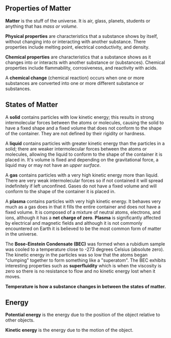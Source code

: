 ## Properties of Matter
**Matter** is the stuff of the universe. It is air, glass, planets, students or anything that has *mass or volume.*

**Physical properties** are characteristics that a substance shows by itself, without changing into or interacting with another substance. There properties include melting point, electrical conductivity, and density.

**Chemical properties** are characteristics that a substance shows as it changes into or interacts with another substance or (substances). Chemical properties include flammability, corrosiveness, and reactivity with acids.

A **chemical change** (chemical reaction) occurs when one or more substances are converted into one or more different substance or substances.  

## States of Matter
A **solid** contains particles with low kinetic energy; this results in strong intermolecular forces between the atoms or molecules, causing the solid to have a fixed shape and a fixed volume that does not conform to the shape of the container. They are not defined by their rigidity or hardness.

A **liquid** contains particles with greater kinetic energy than the particles in a solid; there are weaker intermolecular forces between the atoms or molecules, allowing the liquid to conform to the shape of the container it is placed in. It's volume is fixed and depending on the gravitational force, a liquid may or may not have an *upper surface*.

A **gas** contains particles with a very high kinetic energy more than liquid. There are very weak intermolecular forces so if not contained it will spread indefinitely if left unconfined. Gases do not have a fixed volume and will conform to the shape of the container it is placed in.

A **plasma** contains particles with very high kinetic energy. It behaves very much as a gas does in that it fills the entire container and does not have a fixed volume. It is composed of a mixture of neutral atoms, electrons, and ions, although it has a **net charge of zero**. **Plasma** is significantly affected by electrical and magnetic fields and although it is not commonly encountered on Earth it is believed to be the most common form of matter in the universe.

The **Bose-Einstein Condensate (BEC)** was formed when a rubidium sample was cooled to a temperature close to -273 degrees Celsius (absolute zero). The kinetic energy in the particles was so low that the atoms began "clumping" together to form something like a "superatom". The BEC exhibits interesting properties such as **superfluidity** which is when the viscosity is zero so there is no resistance to flow and no kinetic energy lost when it moves.

**Temperature is how a substance changes in between the states of matter.**

## Energy
**Potential energy** is the energy due to the position of the object relative to other objects.

**Kinetic energy** is the energy due to the motion of the object.